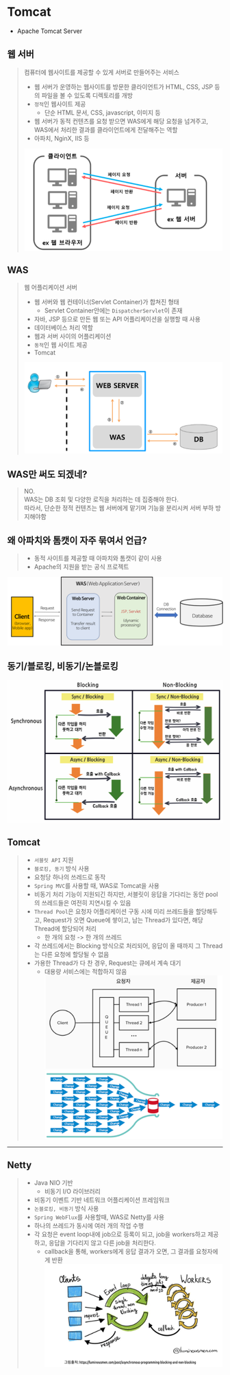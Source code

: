 
# Tomcat
- Apache Tomcat Server

## 웹 서버
> 컴퓨터에 웹사이트를 제공할 수 있게 서버로 만들어주는 서비스
> - 웹 서버가 운영하는 웹사이트를 방문한 클라이언트가 HTML, CSS, JSP 등의 파일을 볼 수 있도록 디렉토리를 개방
> - `정적`인 웹사이트 제공
>   - 단순 HTML 문서, CSS, javascript, 이미지 등
> - 웹 서버가 동적 컨텐츠를 요청 받으면 WAS에게 해당 요청을 넘겨주고, WAS에서 처리한 결과를 클라이언트에게 전달해주는 역할
> - 아파치, NginX, IIS 등
> 
> ![img_1.png](img_1.png)

## WAS
> 웹 어플리케이션 서버
> - 웹 서버와 웹 컨테이너(Servlet Container)가 합쳐진 형태
>   - Servlet Container안에는 `DispatcherServlet`이 존재
> - 자바, JSP 등으로 만든 웹 또는 API 어플리케이션을 실행할 때 사용
> - 데이터베이스 처리 역할
> - 웹과 서버 사이의 어플리케이션
> - `동적`인 웹 사이트 제공
> - Tomcat
> 
> ![img_2.png](img_2.png)

## WAS만 써도 되겠네?
> NO.
> </BR>
> WAS는 DB 조회 및 다양한 로직을 처리하는 데 집중해야 한다.  
> 따라서, 단순한 정적 컨텐츠는 웹 서버에게 맡기며 기능을 분리시켜 서버 부하 방지해야함

## 왜 아파치와 톰캣이 자주 묶여서 언급?
> - 동적 사이트를 제공할 때 아파치와 톰캣이 같이 사용
> - Apache의 지원을 받는 공식 프로젝트

![img.png](img.png)

## 동기/블로킹, 비동기/논블로킹
![img_6.png](img_6.png)


## Tomcat
> - `서블릿 API` 지원
> - `블로킹, 동기` 방식 사용
> - 요청당 하나의 쓰레드로 동작
> - `Spring MVC`를 사용할 때, WAS로 Tomcat을 사용
> - 비동기 처리 기능이 지원되긴 하지만, 서블릿이 응답을 기다리는 동안 pool의 쓰레드들은 여전히 지연시킬 수 있음
> - `Thread Pool`은 요청자 어플리케이션 구동 시에 미리 쓰레드들을 할당해두고, Request가 오면 Queue에 쌓이고, 남는 Thread가 있다면, 해당 Thread에 할당되어 처리
>   - 한 개의 요청 -> 한 개의 쓰레드
> - 각 쓰레드에서는 Blocking 방식으로 처리되어, 응답이 올 때까지 그 Thread는 다른 요청에 할당될 수 없음
> - 가용한 Thread가 다 찬 경우, Request는 큐에서 계속 대기
>   - 대용량 서비스에는 적합하지 않음
> ![img_3.png](img_3.png)
> ![img_5.png](img_5.png)

---
## Netty
> - Java NIO 기반
>   - 비동기 I/O 라이브러리
> - 비동기 이벤트 기반 네트워크 어플리케이션 프레임워크
> - `논블로킹, 비동기` 방식 사용
> - `Spring WebFlux`를 사용할때, WAS로 Netty를 사용
> - 하나의 쓰레드가 동시에 여러 개의 작업 수행
> - 각 요청은 event loop내에 job으로 등록이 되고, job을 workers하고 제공하고, 응답을 기다리지 않고 다른 job을 처리한다.
>   - callback을 통해, workers에게 응답 결과가 오면, 그 결과를 요청자에게 반환
> ![img_4.png](img_4.png)
